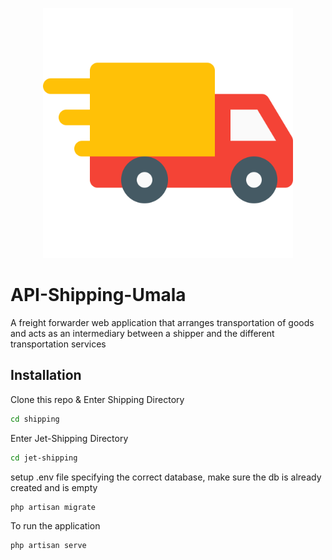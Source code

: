 <p align="center"><img src="https://raw.githubusercontent.com/TNyawara/API-Shipping-Umala/master/shipping/jet-shipping/public/img/delivery-truck.svg" width="400"></p>

# API-Shipping-Umala
A  freight forwarder web application that arranges transportation of goods and acts as an intermediary between a shipper and the different transportation services

## Installation
Clone this repo & Enter Shipping Directory
```bash
cd shipping
```
Enter Jet-Shipping Directory
```bash
cd jet-shipping
```
setup .env file specifying the correct database, make sure the db is already created and is empty

```bash
php artisan migrate
```

To run the application
```bash
php artisan serve
```
